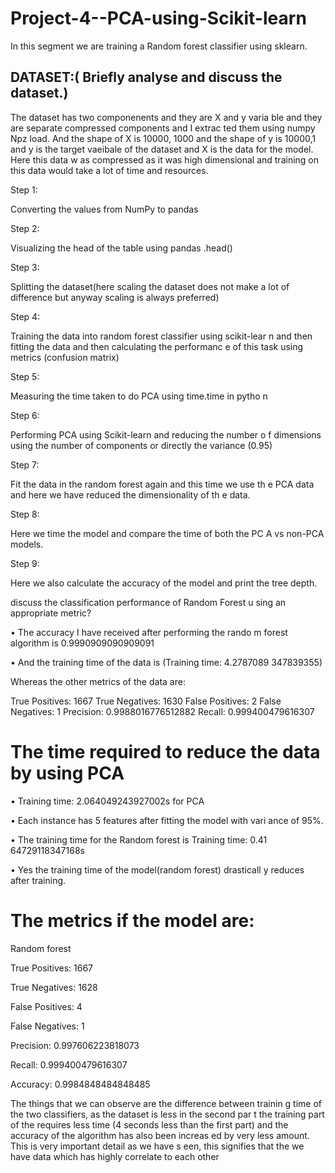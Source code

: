 # Project-4--PCA-using-Scikit-learn


In this segment we are training a Random forest classifier 
using sklearn.

## DATASET:( Briefly analyse and discuss the dataset.)

The dataset has two componenents and they are X and y varia
ble and they are separate compressed components and I extrac
ted them using numpy Npz load. And the shape of X is 10000,
1000 and the shape of y is 10000,1 and y is the target vaeibale 
of the dataset and X is the data for the model. Here this data w
as compressed as it was high dimensional and training on this 
data would take a lot of time and resources.

Step 1:

Converting the values from NumPy to pandas

Step 2:

Visualizing the head of the table using pandas .head()

Step 3:

Splitting the dataset(here scaling the dataset does not make a
lot of difference but anyway scaling is always preferred)

Step 4:

Training the data into random forest classifier using scikit-lear
n and then fitting the data and then calculating the performanc
e of this task using metrics (confusion matrix)

Step 5:

Measuring the time taken to do PCA using time.time in pytho
n

Step 6:

Performing PCA using Scikit-learn and reducing the number o
f dimensions using the number of components or directly the 
variance (0.95)

Step 7:

Fit the data in the random forest again and this time we use th
e PCA data and here we have reduced the dimensionality of th
e data.

Step 8:

Here we time the model and compare the time of both the PC
A vs non-PCA models.

Step 9:

Here we also calculate the accuracy of the model and print the 
tree depth.



discuss the classification performance of Random Forest u
sing an appropriate metric?

• The accuracy I have received after performing the rando
m forest algorithm is 0.9990909090909091

• And the training time of the data is (Training time: 4.2787089
347839355)

Whereas the other metrics of the data are:

True Positives: 1667
True Negatives: 1630
False Positives: 2
False Negatives: 1
Precision: 0.9988016776512882
Recall: 0.999400479616307

# The time required to reduce the data by using PCA

• Training time: 2.064049243927002s for PCA

• Each instance has 5 features after fitting the model with vari
ance of 95%.

• The training time for the Random forest is Training time: 0.41
64729118347168s

• Yes the training time of the model(random forest) drasticall
y reduces after training.

# The metrics if the model are:
Random forest

True Positives: 1667

True Negatives: 1628

False Positives: 4

False Negatives: 1

Precision: 0.997606223818073

Recall: 0.999400479616307

Accuracy: 0.9984848484848485

The things that we can observe are the difference between trainin
g time of the two classifiers, as the dataset is less in the second par
t the training part of the requires less time (4 seconds less than the 
first part) and the accuracy of the algorithm has also been increas
ed by very less amount. This is very important detail as we have s
een, this signifies that the we have data which has highly correlate
to each other
